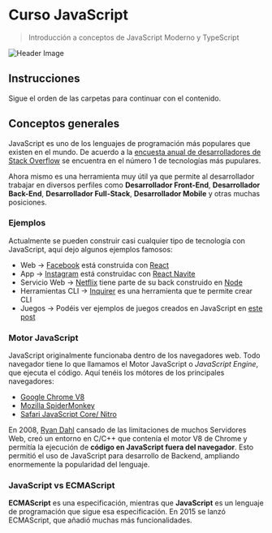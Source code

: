 # Curso JavaScript

> Introducción a conceptos de JavaScript Moderno y TypeScript

![Header Image](/meta/0_header.png)

## Instrucciones

Sigue el orden de las carpetas para continuar con el contenido.

## Conceptos generales

JavaScript es uno de los lenguajes de programación más populares que existen en el mundo.
De acuerdo a la [encuesta anual de desarrolladores de Stack Overflow](https://insights.stackoverflow.com/survey/2020) se encuentra en el número 1 de tecnologías más pupulares.

Ahora mismo es una herramienta muy útil ya que permite al desarrollador trabajar en diversos perfiles como **Desarrollador Front-End**, **Desarrollador Back-End**, **Desarrollador Full-Stack**, **Desarrollador Mobile** y otras muchas posiciones.

### Ejemplos

Actualmente se pueden construir casi cualquier tipo de tecnología con JavaScript, aquí dejo algunos ejemplos famosos:

* Web -> [Facebook](https://www.facebook.com) está construida con [React](https://reactjs.org)
* App -> [Instagram](https://www.instagram.com) está construidac con [React Navite](https://reactnative.dev)
* Servicio Web -> [Netflix](https://www.netflix.com) tiene parte de su back construido en [Node](https://nodejs.org/en/)
* Herramientas CLI -> [Inquirer](https://github.com/SBoudrias/Inquirer.js) es una herramienta que te permite crear CLI
* Juegos -> Podéis ver ejemplos de juegos creados en JavaScript en [este post](https://dev.to/gscode/10-best-of-javascript-games-3mjj)

### Motor JavaScript

JavaScript originalmente funcionaba dentro de los navegadores web. Todo navegador tiene lo que llamamos el Motor JavaScript o *JavaScript Engine*, que ejecuta el código.
Aquí tenéis los mótores de los principales navegadores:
* [Google Chrome V8](https://v8.dev)
* [Mozilla SpiderMonkey](https://developer.mozilla.org/en-US/docs/Mozilla/Projects/SpiderMonkey)
* [Safari JavaScript Core/ Nitro ](https://developer.apple.com/documentation/javascriptcore)

En 2008, [Ryan Dahl](https://en.wikipedia.org/wiki/Ryan_Dahl) cansado de las limitaciones de muchos Servidores Web, creó un entorno en C/C++ que contenía el motor V8 de Chrome y permitía la ejecución de **código en JavaScript fuera del navegador**.
Esto permitió el uso de JavaScript para desarrollo de Backend, ampliando enormemente la popularidad del lenguaje.

### JavaScript vs ECMAScript

**ECMAScript** es una especificación, mientras que **JavaScript** es un lenguaje de programación que sigue esa especificación.
En 2015 se lanzó ECMAScript, que añadió muchas más funcionalidades.